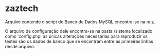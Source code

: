 # zaztech

Arquivo contendo o script de Banco de Dados MySQL encontra-se na raiz.

O arquivo de configuração dele encontra-se na pasta /sistema
localizado como 'config.php' 
as únicas alterações necessárias para reproduzir os testes são os dados de banco que se encontram entre as primeiras linhas desde arquivo.
